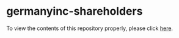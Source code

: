 # germanyinc-shareholders

To view the contents of this repository properly, please click [here](https://nbviewer.org/github/KensingtonOscupant/germanyinc-shareholders/blob/1947a06630bd349016c4454b24f02d61dc7afed4/src/exploration.ipynb).